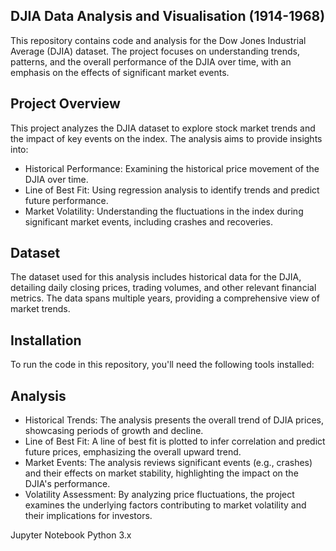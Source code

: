 ## DJIA Data Analysis and Visualisation (1914-1968)
This repository contains code and analysis for the Dow Jones Industrial Average (DJIA) dataset. The project focuses on understanding trends, patterns, and the overall performance of the DJIA over time, with an emphasis on the effects of significant market events.

## Project Overview
This project analyzes the DJIA dataset to explore stock market trends and the impact of key events on the index. The analysis aims to provide insights into:

- Historical Performance: Examining the historical price movement of the DJIA over time.
- Line of Best Fit: Using regression analysis to identify trends and predict future performance.
- Market Volatility: Understanding the fluctuations in the index during significant market events, including crashes and recoveries.
## Dataset
The dataset used for this analysis includes historical data for the DJIA, detailing daily closing prices, trading volumes, and other relevant financial metrics. The data spans multiple years, providing a comprehensive view of market trends.
## Installation
To run the code in this repository, you'll need the following tools installed:
## Analysis
- Historical Trends: The analysis presents the overall trend of DJIA prices, showcasing periods of growth and decline.
- Line of Best Fit: A line of best fit is plotted to infer correlation and predict future prices, emphasizing the overall upward trend.
- Market Events: The analysis reviews significant events (e.g., crashes) and their effects on market stability, highlighting the impact on the DJIA's performance.
- Volatility Assessment: By analyzing price fluctuations, the project examines the underlying factors contributing to market volatility and their implications for investors.

Jupyter Notebook
Python 3.x
